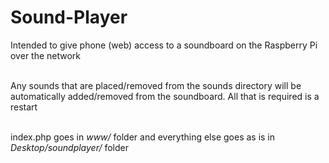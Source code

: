 # Sound-Player
Intended to give phone (web) access to a soundboard on the Raspberry Pi over the network

<br>
Any sounds that are placed/removed from the sounds directory will be automatically added/removed from the soundboard. All that is required is a restart<br><br>

index.php goes in <i>www/</i> folder and everything else goes as is in <i>Desktop/soundplayer/</i> folder
